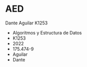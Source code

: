 # AED
Dante Aguilar K1253

- Algoritmos y Estructura de Datos
- K1253
- 2022
- 175.474-9
- Aguilar
- Dante
